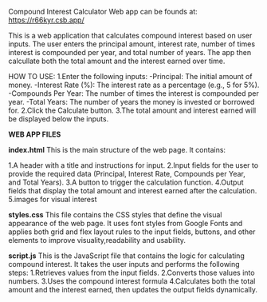 Compound Interest Calculator
Web app can be founds at: https://r66kyr.csb.app/

This is a web application that calculates compound interest based on user inputs. The user enters the principal amount, interest rate, number of times interest is compounded per year, and total number of years. The app then calcullate both the total amount and the interest earned over time.

HOW TO USE:
1.Enter the following inputs:
-Principal: The initial amount of money.
-Interest Rate (%): The interest rate as a percentage (e.g., 5 for 5%).
-Compounds Per Year: The number of times the interest is compounded per year.
-Total Years: The number of years the money is invested or borrowed for.
2.Click the Calculate button.
3.The total amount and interest earned will be displayed below the inputs.

**WEB APP FILES**

**index.html**
This is the main structure of the web page. It contains:

1.A header with a title and instructions for input.
2.Input fields for the user to provide the required data (Principal, Interest Rate, Compounds per Year, and Total Years).
3.A button to trigger the calculation function.
4.Output fields that display the total amount and interest earned after the calculation.
5.images for visual interest 

**styles.css**
This file contains the CSS styles that define the visual appearance of the web page. It uses font styles from Google Fonts and applies both grid and flex layout rules to the input fields, buttons, and other elements to improve visuality,readability and usability.

**script.js**
This is the JavaScript file that contains the logic for calculating compound interest. It takes the user inputs and performs the following steps:
1.Retrieves values from the input fields.
2.Converts those values into numbers.
3.Uses the compound interest formula
4.Calculates both the total amount and the interest earned, then updates the output fields dynamically.

